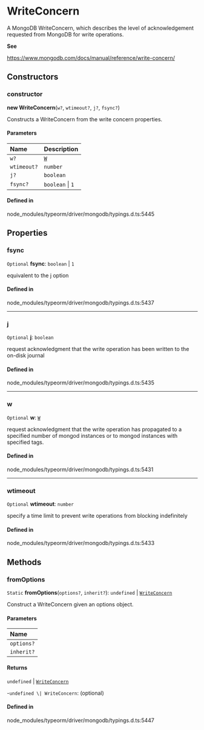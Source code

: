 # WriteConcern

A MongoDB WriteConcern, which describes the level of acknowledgement
requested from MongoDB for write operations.

**See**

https://www.mongodb.com/docs/manual/reference/write-concern/

## Constructors

### constructor

**new WriteConcern**(`w?`, `wtimeout?`, `j?`, `fsync?`)

Constructs a WriteConcern from the write concern properties.

#### Parameters

| Name | Description |
| :------ | :------ |
| `w?` | [`W`](../index.md#w) | request acknowledgment that the write operation has propagated to a specified number of mongod instances or to mongod instances with specified tags. |
| `wtimeout?` | `number` | specify a time limit to prevent write operations from blocking indefinitely |
| `j?` | `boolean` | request acknowledgment that the write operation has been written to the on-disk journal |
| `fsync?` | `boolean` \| ``1`` | equivalent to the j option |

#### Defined in

node_modules/typeorm/driver/mongodb/typings.d.ts:5445

## Properties

### fsync

 `Optional` **fsync**: `boolean` \| ``1``

equivalent to the j option

#### Defined in

node_modules/typeorm/driver/mongodb/typings.d.ts:5437

___

### j

 `Optional` **j**: `boolean`

request acknowledgment that the write operation has been written to the on-disk journal

#### Defined in

node_modules/typeorm/driver/mongodb/typings.d.ts:5435

___

### w

 `Optional` **w**: [`W`](../index.md#w)

request acknowledgment that the write operation has propagated to a specified number of mongod instances or to mongod instances with specified tags.

#### Defined in

node_modules/typeorm/driver/mongodb/typings.d.ts:5431

___

### wtimeout

 `Optional` **wtimeout**: `number`

specify a time limit to prevent write operations from blocking indefinitely

#### Defined in

node_modules/typeorm/driver/mongodb/typings.d.ts:5433

## Methods

### fromOptions

`Static` **fromOptions**(`options?`, `inherit?`): `undefined` \| [`WriteConcern`](WriteConcern.md)

Construct a WriteConcern given an options object.

#### Parameters

| Name |
| :------ |
| `options?` | [`WriteConcernOptions`](../interfaces/WriteConcernOptions.md) \| [`WriteConcern`](WriteConcern.md) \| [`W`](../index.md#w) |
| `inherit?` | [`WriteConcernOptions`](../interfaces/WriteConcernOptions.md) \| [`WriteConcern`](WriteConcern.md) |

#### Returns

`undefined` \| [`WriteConcern`](WriteConcern.md)

-`undefined \| WriteConcern`: (optional) 

#### Defined in

node_modules/typeorm/driver/mongodb/typings.d.ts:5447
